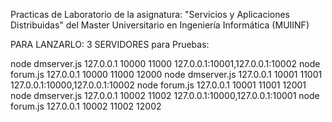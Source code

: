 Practicas de Laboratorio de la asignatura:
"Servicios y Aplicaciones Distribuidas" del Master Universitario en Ingeniería Informática (MUIINF)

PARA LANZARLO:
3 SERVIDORES para Pruebas:

node dmserver.js 127.0.0.1 10000 11000 127.0.0.1:10001,127.0.0.1:10002
node forum.js 127.0.0.1 10000 11000 12000
node dmserver.js 127.0.0.1 10001 11001 127.0.0.1:10000,127.0.0.1:10002
node forum.js 127.0.0.1 10001 11001 12001
node dmserver.js 127.0.0.1 10002 11002 127.0.0.1:10000,127.0.0.1:10001
node forum.js 127.0.0.1 10002 11002 12002

